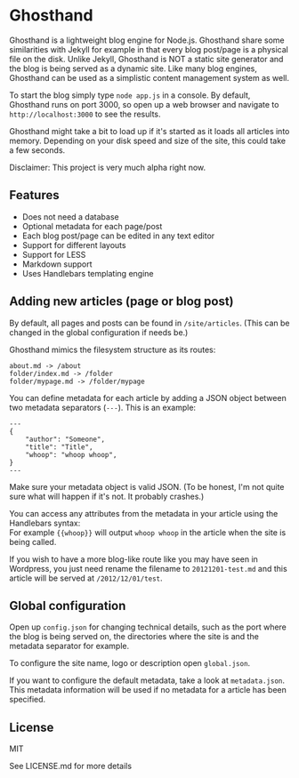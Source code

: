 Ghosthand
=========

Ghosthand is a lightweight blog engine for Node.js. Ghosthand share some similarities with Jekyll for example in that every blog post/page is a physical file on the disk. Unlike Jekyll, Ghosthand is NOT a static site generator and the blog is being served as a dynamic site. Like many blog engines, Ghosthand can be used as a simplistic content management system as well.

To start the blog simply type `node app.js` in a console. By default, Ghosthand runs on port 3000, so open up a web browser and navigate to `http://localhost:3000` to see the results.

Ghosthand might take a bit to load up if it's started as it loads all articles into memory. Depending on your disk speed and size of the site, this could take a few seconds.

Disclaimer: This project is very much alpha right now.

Features
--------

* Does not need a database
* Optional metadata for each page/post
* Each blog post/page can be edited in any text editor
* Support for different layouts
* Support for LESS
* Markdown support
* Uses Handlebars templating engine

Adding new articles (page or blog post)
---------------------------------------

By default, all pages and posts can be found in `/site/articles`. (This can be changed in the global configuration if needs be.)

Ghosthand mimics the filesystem structure as its routes:

	about.md -> /about
	folder/index.md -> /folder
	folder/mypage.md -> /folder/mypage

You can define metadata for each article by adding a JSON object between two metadata separators (`---`). This is an example:

	---
	{
		"author": "Someone",
		"title": "Title",
		"whoop": "whoop whoop",
	}
	---

Make sure your metadata object is valid JSON. (To be honest, I'm not quite sure what will happen if it's not. It probably crashes.)

You can access any attributes from the metadata in your article using the Handlebars syntax:  
For example `{{whoop}}` will output `whoop whoop` in the article when the site is being called.

If you wish to have a more blog-like route like you may have seen in Wordpress, you just need rename the filename to `20121201-test.md` and this article will be served at `/2012/12/01/test`.


Global configuration
--------------------

Open up `config.json` for changing technical details, such as the port where the blog is being served on, the directories where the site is and the metadata separator for example.

To configure the site name, logo or description open `global.json`.

If you want to configure the default metadata, take a look at `metadata.json`. This metadata information will be used if no metadata for a article has been specified.


License
-------

MIT

See LICENSE.md for more details

